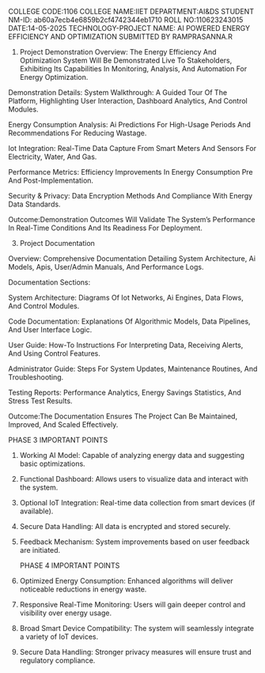 COLLEGE CODE:1106
COLLEGE NAME:IIET
DEPARTMENT:AI&DS
STUDENT NM-ID: ab60a7ecb4e6859b2cf4742344eb1710
ROLL NO:110623243015
DATE:14-05-2025
TECHNOLOGY-PROJECT NAME: AI POWERED ENERGY EFFICIENCY AND OPTIMIZATION
SUBMITTED BY
RAMPRASANNA.R

1.	Project Demonstration Overview:
The Energy Efficiency And Optimization System Will Be Demonstrated Live To Stakeholders, Exhibiting Its Capabilities In Monitoring, Analysis, And Automation For Energy Optimization.

Demonstration Details:
System Walkthrough: A Guided Tour Of The Platform, Highlighting User Interaction, Dashboard Analytics, And Control Modules.

Energy Consumption Analysis: Ai Predictions For High-Usage Periods And Recommendations For Reducing Wastage.

Iot Integration: Real-Time Data Capture From Smart Meters And Sensors For Electricity, Water, And Gas.

Performance Metrics: Efficiency Improvements In Energy Consumption Pre And Post-Implementation.

Security & Privacy: Data Encryption Methods And Compliance With Energy Data Standards.

Outcome:Demonstration Outcomes Will Validate The System’s Performance In Real-Time Conditions And Its Readiness For Deployment.


3. Project Documentation
   
Overview: Comprehensive Documentation Detailing System Architecture, Ai Models, Apis, User/Admin Manuals, And Performance Logs.

Documentation Sections:

System Architecture: Diagrams Of Iot Networks, Ai Engines, Data Flows, And Control Modules.

Code Documentation: Explanations Of Algorithmic Models, Data Pipelines, And User Interface Logic.

User Guide: How-To Instructions For Interpreting Data, Receiving Alerts, And Using Control Features.

Administrator Guide: Steps For System Updates, Maintenance Routines, And Troubleshooting.

Testing Reports: Performance Analytics, Energy Savings Statistics, And Stress Test Results.

Outcome:The Documentation Ensures The Project Can Be Maintained, Improved, And Scaled Effectively.

PHASE 3 IMPORTANT POINTS

1. Working AI Model: Capable of analyzing energy data and suggesting basic optimizations.
2. Functional Dashboard: Allows users to visualize data and interact with the system.
3. Optional IoT Integration: Real-time data collection from smart devices (if available).
4. Secure Data Handling: All data is encrypted and stored securely.
5. Feedback Mechanism: System improvements based on user feedback are initiated.

   PHASE 4 IMPORTANT POINTS
1. Optimized Energy Consumption: Enhanced algorithms will deliver noticeable reductions in energy waste.
2. Responsive Real-Time Monitoring: Users will gain deeper control and visibility over energy usage.
3. Broad Smart Device Compatibility: The system will seamlessly integrate a variety of IoT devices.
4. Secure Data Handling: Stronger privacy measures will ensure trust and regulatory compliance.



